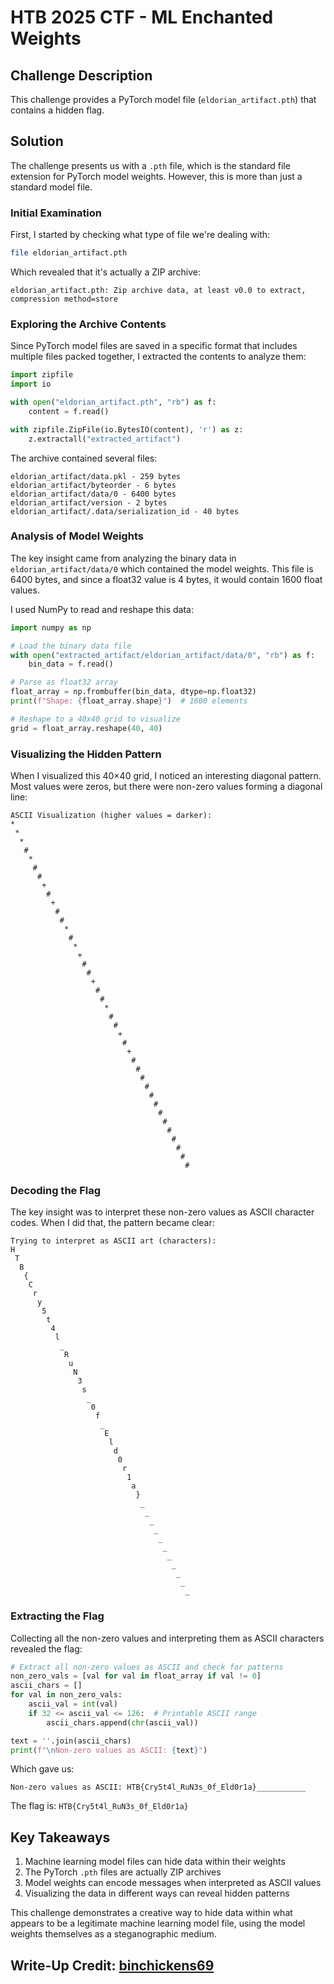 # HTB 2025 CTF - ML Enchanted Weights

## Challenge Description
This challenge provides a PyTorch model file (`eldorian_artifact.pth`) that contains a hidden flag.

## Solution

The challenge presents us with a `.pth` file, which is the standard file extension for PyTorch model weights. However, this is more than just a standard model file.

### Initial Examination

First, I started by checking what type of file we're dealing with:

```bash
file eldorian_artifact.pth
```

Which revealed that it's actually a ZIP archive:

```
eldorian_artifact.pth: Zip archive data, at least v0.0 to extract, compression method=store
```

### Exploring the Archive Contents

Since PyTorch model files are saved in a specific format that includes multiple files packed together, I extracted the contents to analyze them:

```python
import zipfile
import io

with open("eldorian_artifact.pth", "rb") as f:
    content = f.read()

with zipfile.ZipFile(io.BytesIO(content), 'r') as z:
    z.extractall("extracted_artifact")
```

The archive contained several files:

```
eldorian_artifact/data.pkl - 259 bytes
eldorian_artifact/byteorder - 6 bytes
eldorian_artifact/data/0 - 6400 bytes
eldorian_artifact/version - 2 bytes
eldorian_artifact/.data/serialization_id - 40 bytes
```

### Analysis of Model Weights

The key insight came from analyzing the binary data in `eldorian_artifact/data/0` which contained the model weights. This file is 6400 bytes, and since a float32 value is 4 bytes, it would contain 1600 float values.

I used NumPy to read and reshape this data:

```python
import numpy as np

# Load the binary data file
with open("extracted_artifact/eldorian_artifact/data/0", "rb") as f:
    bin_data = f.read()

# Parse as float32 array
float_array = np.frombuffer(bin_data, dtype=np.float32)
print(f"Shape: {float_array.shape}")  # 1600 elements

# Reshape to a 40x40 grid to visualize
grid = float_array.reshape(40, 40)
```

### Visualizing the Hidden Pattern

When I visualized this 40×40 grid, I noticed an interesting diagonal pattern. Most values were zeros, but there were non-zero values forming a diagonal line:

```
ASCII Visualization (higher values = darker):
*                                       
 *                                      
  *                                     
   #                                    
    *                                   
     #                                  
      #                                 
       +                                
        #                               
         +                              
          #                             
           #                            
            *                           
             #                          
              *                         
               +                        
                #                       
                 #                      
                  +                     
                   #                    
                    #                   
                     *                  
                      #                 
                       #                
                        +               
                         #              
                          +             
                           #            
                            #           
                             #          
                              #         
                               #        
                                #       
                                 #      
                                  #     
                                   #    
                                    #   
                                     #  
                                      # 
                                       #
```

### Decoding the Flag

The key insight was to interpret these non-zero values as ASCII character codes. When I did that, the pattern became clear:

```
Trying to interpret as ASCII art (characters):
H                                       
 T                                      
  B                                     
   {                                    
    C                                   
     r                                  
      y                                 
       5                                
        t                               
         4                              
          l                             
           _                            
            R                           
             u                          
              N                         
               3                        
                s                       
                 _                      
                  0                     
                   f                    
                    _                   
                     E                  
                      l                 
                       d                
                        0               
                         r              
                          1             
                           a            
                            }           
                             _          
                              _         
                               _        
                                _       
                                 _      
                                  _     
                                   _    
                                    _   
                                     _  
                                      _ 
                                       _
```

### Extracting the Flag

Collecting all the non-zero values and interpreting them as ASCII characters revealed the flag:

```python
# Extract all non-zero values as ASCII and check for patterns
non_zero_vals = [val for val in float_array if val != 0]
ascii_chars = []
for val in non_zero_vals:
    ascii_val = int(val)
    if 32 <= ascii_val <= 126:  # Printable ASCII range
        ascii_chars.append(chr(ascii_val))

text = ''.join(ascii_chars)
print(f"\nNon-zero values as ASCII: {text}")
```

Which gave us:

```
Non-zero values as ASCII: HTB{Cry5t4l_RuN3s_0f_Eld0r1a}___________
```

The flag is: `HTB{Cry5t4l_RuN3s_0f_Eld0r1a}`

## Key Takeaways

1. Machine learning model files can hide data within their weights
2. The PyTorch `.pth` files are actually ZIP archives
3. Model weights can encode messages when interpreted as ASCII values
4. Visualizing the data in different ways can reveal hidden patterns

This challenge demonstrates a creative way to hide data within what appears to be a legitimate machine learning model file, using the model weights themselves as a steganographic medium.

## Write-Up Credit: [binchickens69](https://ctf.hackthebox.com/user/profile/605069)
